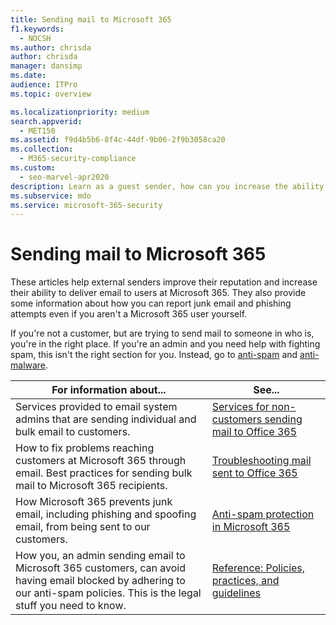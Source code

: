 ```yaml
---
title: Sending mail to Microsoft 365
f1.keywords: 
  - NOCSH
ms.author: chrisda
author: chrisda
manager: dansimp
ms.date: 
audience: ITPro
ms.topic: overview

ms.localizationpriority: medium
search.appverid: 
  - MET150
ms.assetid: f9d4b5b6-8f4c-44df-9b06-2f9b3058ca20
ms.collection: 
  - M365-security-compliance
ms.custom: 
  - seo-marvel-apr2020
description: Learn as a guest sender, how can you increase the ability to deliver email to users in Microsoft 365. Also learn how to report junk email & phishing attempts as a guest.
ms.subservice: mdo
ms.service: microsoft-365-security
---
```


# Sending mail to Microsoft 365

These articles help external senders improve their reputation and increase their ability to deliver email to users at Microsoft 365. They also provide some information about how you can report junk email and phishing attempts even if you aren't a Microsoft 365 user yourself.

If you're not a customer, but are trying to send mail to someone in who is, you're in the right place. If you're an admin and you need help with fighting spam, this isn't the right section for you. Instead, go to [anti-spam](anti-spam-protection.md) and [anti-malware](anti-malware-protection.md).

|For information about...|See...|
|---|---|
|Services provided to email system admins that are sending individual and bulk email to customers.|[Services for non-customers sending mail to Office 365](services-for-non-customers.md)|
|How to fix problems reaching customers at Microsoft 365 through email. Best practices for sending bulk mail to Microsoft 365 recipients.|[Troubleshooting mail sent to Office 365](troubleshooting-mail-sent-to-office-365.md)|
|How Microsoft 365 prevents junk email, including phishing and spoofing email, from being sent to our customers.|[Anti-spam protection in Microsoft 365](anti-spam-protection.md)|
|How you, an admin sending email to Microsoft 365 customers, can avoid having email blocked by adhering to our anti-spam policies. This is the legal stuff you need to know.|[Reference: Policies, practices, and guidelines](reference-policies-practices-and-guidelines.md)|
